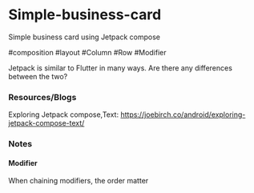 # Simple-business-card
Simple business card using Jetpack compose

#composition
#layout
#Column
#Row
#Modifier

Jetpack is similar to Flutter in many ways. Are there any differences between the two?


### Resources/Blogs

Exploring Jetpack compose,Text:
https://joebirch.co/android/exploring-jetpack-compose-text/

### Notes
#### Modifier
When chaining modifiers, the order matter
